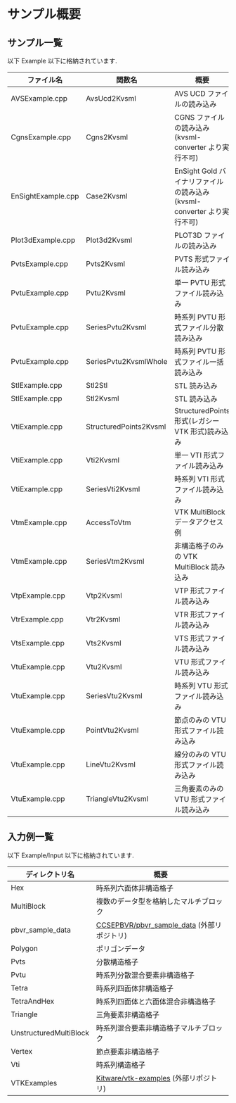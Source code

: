# サンプル概要

## サンプル一覧

以下 Example 以下に格納されています.

| ファイル名         | 関数名                 | 概要                                                                   |
| ------------------ | ---------------------- | ---------------------------------------------------------------------- |
| AVSExample.cpp     | AvsUcd2Kvsml           | AVS UCD ファイルの読み込み                                             |
| CgnsExample.cpp    | Cgns2Kvsml             | CGNS ファイルの読み込み (kvsml-converter より実行不可)                 |
| EnSightExample.cpp | Case2Kvsml             | EnSight Gold バイナリファイルの読み込み (kvsml-converter より実行不可) |
| Plot3dExample.cpp  | Plot3d2Kvsml           | PLOT3D ファイルの読み込み                                              |
| PvtsExample.cpp    | Pvts2Kvsml             | PVTS 形式ファイル読み込み                                              |
| PvtuExample.cpp    | Pvtu2Kvsml             | 単一 PVTU 形式ファイル読み込み                                         |
| PvtuExample.cpp    | SeriesPvtu2Kvsml       | 時系列 PVTU 形式ファイル分散読み込み                                   |
| PvtuExample.cpp    | SeriesPvtu2KvsmlWhole  | 時系列 PVTU 形式ファイル一括読み込み                                   |
| StlExample.cpp     | Stl2Stl                | STL 読み込み                                                           |
| StlExample.cpp     | Stl2Kvsml              | STL 読み込み                                                           |
| VtiExample.cpp     | StructuredPoints2Kvsml | StructuredPoints 形式(レガシー VTK 形式)読み込み                       |
| VtiExample.cpp     | Vti2Kvsml              | 単一 VTI 形式ファイル読み込み                                          |
| VtiExample.cpp     | SeriesVti2Kvsml        | 時系列 VTI 形式ファイル読み込み                                        |
| VtmExample.cpp     | AccessToVtm            | VTK MultiBlock データアクセス例                                        |
| VtmExample.cpp     | SeriesVtm2Kvsml        | 非構造格子のみの VTK MultiBlock 読み込み                               |
| VtpExample.cpp     | Vtp2Kvsml              | VTP 形式ファイル読み込み                                               |
| VtrExample.cpp     | Vtr2Kvsml              | VTR 形式ファイル読み込み                                               |
| VtsExample.cpp     | Vts2Kvsml              | VTS 形式ファイル読み込み                                               |
| VtuExample.cpp     | Vtu2Kvsml              | VTU 形式ファイル読み込み                                               |
| VtuExample.cpp     | SeriesVtu2Kvsml        | 時系列 VTU 形式ファイル読み込み                                        |
| VtuExample.cpp     | PointVtu2Kvsml         | 節点のみの VTU 形式ファイル読み込み                                    |
| VtuExample.cpp     | LineVtu2Kvsml          | 線分のみの VTU 形式ファイル読み込み                                    |
| VtuExample.cpp     | TriangleVtu2Kvsml      | 三角要素のみの VTU 形式ファイル読み込み                                |

## 入力例一覧

以下 Example/Input 以下に格納されています.

| ディレクトリ名         | 概要                                                                                       |
| ---------------------- | ------------------------------------------------------------------------------------------ |
| Hex                    | 時系列六面体非構造格子                                                                     |
| MultiBlock             | 複数のデータ型を格納したマルチブロック                                                     |
| pbvr_sample_data       | [CCSEPBVR/pbvr_sample_data](https://github.com/CCSEPBVR/pbvr_sample_data) (外部リポジトリ) |
| Polygon                | ポリゴンデータ                                                                             |
| Pvts                   | 分散構造格子                                                                               |
| Pvtu                   | 時系列分散混合要素非構造格子                                                               |
| Tetra                  | 時系列四面体非構造格子                                                                     |
| TetraAndHex            | 時系列四面体と六面体混合非構造格子                                                         |
| Triangle               | 三角要素非構造格子                                                                         |
| UnstructuredMultiBlock | 時系列混合要素非構造格子マルチブロック                                                     |
| Vertex                 | 節点要素非構造格子                                                                         |
| Vti                    | 時系列構造格子                                                                             |
| VTKExamples            | [Kitware/vtk-examples](https://github.com/Kitware/vtk-examples) (外部リポジトリ)           |
